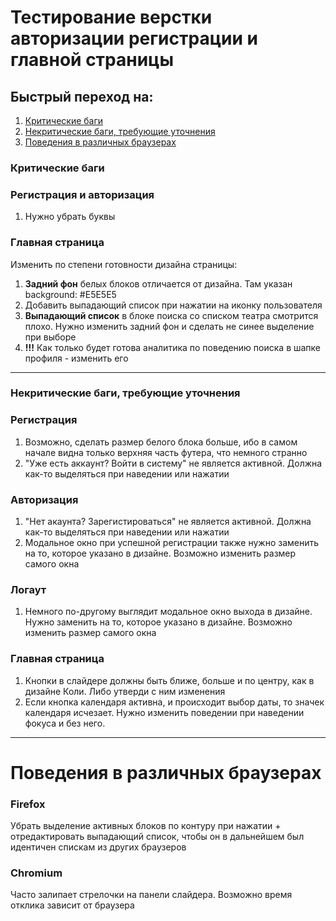 # Тестирование верстки авторизации регистрации и главной страницы

## Быстрый переход на:
1. [Критические баги](#критические-баги)
2. [Некритические баги, требующие уточнения](#некритические-баги,-требующие-уточнения)
3. [Поведения в различных браузерах](#поведения-в-различных-браузерах)

### Критические баги

### Регистрация и авторизация
1. Нужно убрать буквы

### Главная страница
Изменить по степени готовности дизайна страницы:
1. **Задний фон** белых блоков отличается от дизайна. Там указан background: #E5E5E5
2.  Добавить выпадающий список при нажатии на иконку пользователя
3. **Выпадающий список** в блоке поиска со списком театра смотрится плохо. Нужно изменить задний фон и сделать не синее выделение при выборе
4. **!!!** Как только будет готова аналитика по поведению поиска в шапке профиля - изменить его

---

### Некритические баги, требующие уточнения

### Регистрация
1. Возможно, сделать размер белого блока больше, ибо в самом начале видна только верхняя часть футера, что немного странно
2. "Уже есть аккаунт? Войти в систему" не является активной. Должна как-то выделяться при наведении или нажатии

### Авторизация
1. "Нет акаунта? Зарегистироваться" не является активной. Должна как-то выделяться при наведении или нажатии
2. Модальное окно при успешной регистрации также нужно заменить на то, которое указано в дизайне. Возможно изменить размер самого окна

### Логаут
1. Немного по-другому выглядит модальное окно выхода в дизайне. Нужно заменить на то, которое указано в дизайне. Возможно изменить размер самого окна

### Главная страница
1. Кнопки в слайдере должны быть ближе, больше и по центру, как в дизайне Коли. Либо утверди с ним изменения
2. Если кнопка календаря активна, и происходит выбор даты, то значек календаря исчезает. Нужно изменить поведении при наведении фокуса и без него. 

---

# Поведения в различных браузерах
### Firefox
Убрать выделение активных блоков по контуру при нажатии + отредактировать выпадающий список, чтобы он в дальнейшем был идентичен спискам из других браузеров

### Chromium 

Часто залипает стрелочки на панели слайдера. Возможно время отклика зависит от браузера

